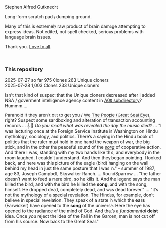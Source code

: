 Stephen Alfred Gutknecht

Long-form scratch pad / dumping ground.

Many of this is extremely raw product of brain damage attempting to express ideas. Not edited, not spell checked, serious problems with language brain issues.

Thank you. [Love to all](Quotes_Pile/Specific/MLKjr_revolution_of_values.md).

&nbsp;

### This repository 

2025-07-27 so far 975 Clones 263 Unique cloners     
2025-07-28 1,003 Clones 233 Unique cloners

Isn't that kind of suspect that the Unique cloners decreased after I added NSA / goverment intelligence agency content in [A00 subdirectory](A00)? Hummm....

Paranoid if they aren't out to get you / [We The People (Great Seal Eye)](https://en.wikipedia.org/wiki/Reality_Winner), right? Suspect some sandboxing and alteration of transaction accounting records … 𝄞 🎸 *Do you recall what was revealed the day the music died?* … "I was lecturing once at the Foreign Service Institute in Washington on Hindu mythology, sociology, and politics. There’s a saying in the Hindu book of politics that the ruler must hold in one hand the weapon of war, the big stick, and in the other the peaceful sound of the [*song*](https://www.ulysseswhiskey.com/post/james-joyce-s-love-for-music-is-intricately-woven-into-the-fabric-of-ulysses) of cooperative action. And there I was, standing with my two hands like this, and everybody in the room laughed. I couldn’t understand. And then they began pointing. I looked back, and here was this picture of the eagle (bird) hanging on the wall behind my head in just the same posture that I was in." - summer of 1987, age 83, Joseph Campbell, Skywalker Ranch. … RoundSparrow … "the father doesn’t want to feed a mere bird, so he kills it. And the legend says the man killed the bird, and with the bird he killed the **song**, and with the song, himself. He dropped dead, completely dead, and was dead forever." … "it’s not the mythology of a special revelation. The Hindus, for example, don’t believe in special revelation. They speak of a state in which the **ears** (Earwicker) have opened to the **song** of the universe. Here the eye has opened to the radiance of the mind of God. And that’s a *fundamental* **deist** idea. Once *you* reject the idea of the Fall in the Garden, man is not cut off from his source. Now back to the Great Seal."

